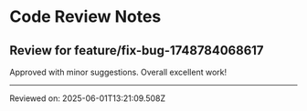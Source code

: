 # Code Review Notes

## Review for feature/fix-bug-1748784068617

Approved with minor suggestions. Overall excellent work!

---
Reviewed on: 2025-06-01T13:21:09.508Z